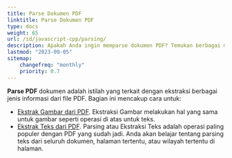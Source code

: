 ```yaml
---
title: Parse Dokumen PDF
linktitle: Parse Dokumen PDF
type: docs
weight: 65
url: /id/javascript-cpp/parsing/
description: Apakah Anda ingin memparse dokumen PDF? Temukan berbagai metode ekstraksi data PDF dengan Aspose.PDF untuk JavaScript melalui C++.
lastmod: "2023-09-05"
sitemap:
    changefreq: "monthly"
    priority: 0.7
---
```


**Parse PDF** dokumen adalah istilah yang terkait dengan ekstraksi berbagai jenis informasi dari file PDF. Bagian ini mencakup cara untuk:

- [Ekstrak Gambar dari PDF](/pdf/id/javascript-cpp/extract-images-from-the-pdf-file/). Ekstraksi Gambar melakukan hal yang sama untuk gambar seperti operasi di atas untuk teks.
- [Ekstrak Teks dari PDF](/pdf/id/javascript-cpp/extract-text-from-pdf/). Parsing atau Ekstraksi Teks adalah operasi paling populer dengan PDF yang sudah jadi. Anda akan belajar tentang parsing teks dari seluruh dokumen, halaman tertentu, atau wilayah tertentu di halaman.